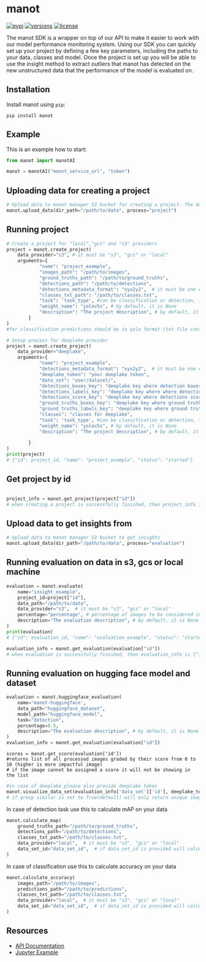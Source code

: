 manot
=============

[![pypi](https://img.shields.io/pypi/v/manot.svg)](https://pypi.org/project/manot)
[![versions](https://img.shields.io/pypi/pyversions/manot.svg)]()
[![license](https://img.shields.io/pypi/l/manot)](https://github.com/manotai/manot-client/blob/main/LICENSE)

The manot SDK is a wrapper on top of our API to make it easier to work with our model performance monitoring system.
Using our SDK you can quickly set up your project by defining a few key parameters, including the paths to your data,
classes and model. Once the project is set up you will be able to use the insight method to extract outliers that manot
has detected on the new unstructured data that the performance of the model is evaluated on.

Installation
------------

Install manot using `pip`:

    pip install manot

Example
-------

This is an example how to start:

```python
from manot import manotAI

manot = manotAI("manot_service_url", "token")
```

Uploading data for creating a project
-------

```python
# Upload data to manot manager S3 bucket for creating a project. The data should be in YOLO format
manot.upload_data(dir_path="/path/to/data", process="project")
```

Running project 
-------

```python
# Create a project for "local","gcs" and "s3" providers
project = manot.create_project(
    data_provider="s3", # it must be "s3", "gcs" or "local"
    arguments={
            "name": "project_example",
            "images_path": "/path/to/images",
            "ground_truths_path": "/path/to/ground_truths",
            "detections_path": "/path/to/detections",
            "detections_metadata_format": "xyx2y2",  # it must be one of "xyx2y2", "xywh", or "cxcywh"
            "classes_txt_path": "/path/to/classes.txt",
            "task": 'task_type', #can be classification or detection, in case of classification you don't have to provide ground_truths_path or detections_metadata_format
            "weight_name": "yolov5s", # by default, it is None
            "description": "The project description", # by default, it is None
        }
)
#for classification predictions should be in yolo format (txt file containing probability, classname) 

# Setup process for deeplake provider
project = manot.create_project(
    data_provider="deeplake",
    arguments={
            "name": "project_example",
            "detections_metadata_format": "xyx2y2",  # it must be one of "xyx2y2", "xywh", or "cxcywh"
            "deeplake_token": "your deeplake token",
            "data_set": "user/dataset/",
            "detections_boxes_key": "deeplake key where detection boxes are stored",
            "detections_labels_key": "deeplake key where where detection labels are stored",
            "detections_score_key": "deeplake key where detections score is stored",
            "ground_truths_boxes_key": "deeplake key where ground truth boxes are stored",
            "ground_truths_labels_key": "deeplake key where ground truth labels are stored",
            "classes": "classes for deeplake",
            "task": 'task_type', #can be classification or detection, in case of classification you don't have to provide detections_metadata_format
            "weight_name": "yolov5s", # by default, it is None
            "description": "The project description", # by default, it is None
    
        }
)
print(project)
# {"id": project_id, "name": "project_example", "status": "started"}

```
Get project by id 
-------

```python

project_info = manot.get_project(project["id"])
# when creating a project is successfully finished, then project_info is {"id": project_id, "name": "project_example", "status": "started"}
```
Upload data to get insights from 
-------

```python
# Upload data to manot manager S3 bucket to get insights
manot.upload_data(dir_path="/path/to/data", process="evaluation")
```
Running evaluation on data in s3, gcs or local machine
-------

```python
evaluation = manot.evaluate(
    name="insight_example",
    project_id=project["id"],
    data_path="/path/to/data",
    data_provider="s3",  # it must be "s3", "gcs" or "local"
    percentage="percentage", # percentage of images to be considered insight should be larger than 0 and less or equal than 100
    description="The evaluation description", # by default, it is None
)
print(evaluation)
# {"id": evaluation_id, "name": "evaluation_example", "status": "started"}

evaluation_info = manot.get_evaluation(evaluation["id"])
# when evaluation is successfully finished, then evaluation_info is {"id": evaluation_id, "name": "evaluation_example", "status": "finished"}
```

Running evaluation on hugging face model and dataset 
-------

```python
evaluation = manot.huggingface_evaluation(
    name='manot-huggingface',
    data_path="huggingface_dataset",
    model_path="huggingface_model",
    task="detection",
    percentage=0.5,
    description="The evaluation description", # by default, it is None
)
evaluation_info = manot.get_evaluation(evaluation["id"])
```

```
scores = manot.get_score(evaluation['id'])
#returns list of all processed images graded by their score from 0 to 10 (higher is more impactful image)
# if the image cannot be assigned a score it will not be showing in the list 
```

```python
#in case of deeplake please also provide deeplake token 
manot.visualize_data_set(evaluation_info['data_set']['id'], deeplake_token,group_similar=True)
# if group similar is set to True(default) will only return unique images 
```

In case of detection task use this to calculate mAP on your data
```python
manot.calculate_map(
    ground_truths_path="/path/to/ground_truths",
    detections_path="/path/to/detections",
    classes_txt_path="/path/to/classes.txt",
    data_provider="local",  # it must be "s3", "gcs" or "local"
    data_set_id="data_set_id",  # if data_set_id is provided will calculate mAP only on selected data, otherwise will calculate mAP on all the data
)
```
In case of classification use this to calculate accuracy on your data

```python
manot.calculate_accuracy(
    images_path="/path/to/images",
    predictions_path="/path/to/predictions",
    classes_txt_path="/path/to/classes.txt",
    data_provider="local",  # it must be "s3", "gcs" or "local"
    data_set_id="data_set_id",  # if data_set_id is provided will calculate mAP only on selected data, otherwise will calculate mAP on all the data
)
```

Resources
---------

- [API Documentation](https://api.dev.manot.ai/api-documentation/v1)
- [Jupyter Example](https://github.com/manotai/manot-client/blob/main/manot-client-notebook.ipynb)

[//]: # (- [pypi]&#40;https://pypi.python.org/pypi/manot&#41; )
